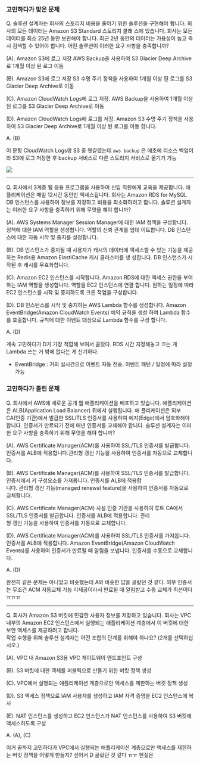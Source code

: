 ### 고민하다가 맞은 문제
Q. 솔루션 설계자는 회사의 스토리지 비용을 줄이기 위한 솔루션을 구현해야 합니다. 회사의 모든 데이터는 Amazon S3 Standard 스토리지 클래 스에 있습니다. 회사는 모든 데이터를 최소 25년 동안 보관해야 합니다. 최근 2년 동안의 데이터는 가용성이 높고 즉시 검색할 수 있어야 합니다. 어떤 솔루션이 이러한 요구 사항을 충족합니까?

(A). Amazon S3에 로그 저장 AWS Backup을 사용하여 S3 Glacier Deep Archive로 1개월 이상 된 로그 이동 

(B). Amazon S3에 로그 저장 S3 수명 주기 정책을 사용하여 1개월 이상 된 로그를 S3 Glacier Deep Archive로 이동 

(C). Amazon CloudWatch Logs에 로그 저장. AWS Backup을 사용하여 1개월 이상 된 로그를 S3 Glacier Deep Archive로 이동 

(D). Amazon CloudWatch Logs에 로그를 저장. Amazon S3 수명 주기 정책을 사용하여 S3 Glacier Deep Archive로 1개월 이상 된 로그를 이동 합니다.

A. (B)

이 문항 CloudWatch Logs랑 S3 중 헷갈렸는데 `aws backup` 은 애초에 리소스 백업이라 S3에 로그 저장한 후 backup 서비스로 다른 스토리지 서비스로 옮기기 가능

![](https://i.imgur.com/tQY1cqO.png)

---

Q. 회사에서 3계층 웹 응용 프로그램을 사용하여 신입 직원에게 교육을 제공합니다. 애플리케이션은 매일 12시간 동안만 액세스됩니다. 회사는 Amazon RDS for MySQL DB 인스턴스를 사용하여 정보를 저장하고 비용을 최소화하려고 합니다. 솔루션 설계자는 이러한 요구 사항을 충족하기 위해 무엇을 해야 합니까?

(A). AWS Systems Manager Session Manager에 대한 IAM 정책을 구성합니다. 정책에 대한 IAM 역할을 생성합니다. 역할의 신뢰 관계를 업데 이트합니다. DB 인스턴스에 대한 자동 시작 및 중지를 설정합니다. 

(B). DB 인스턴스가 중지될 때 사용자가 캐시의 데이터에 액세스할 수 있는 기능을 제공하는 Redis용 Amazon ElastiCache 캐시 클러스터를 생 성합니다. DB 인스턴스가 시작된 후 캐시를 무효화합니다. 

(C). Amazon EC2 인스턴스를 시작합니다. Amazon RDS에 대한 액세스 권한을 부여하는 IAM 역할을 생성합니다. 역할을 EC2 인스턴스에 연결 합니다. 원하는 일정에 따라 EC2 인스턴스를 시작 및 중지하도록 크론 작업을 구성합니다. 

(D). DB 인스턴스를 시작 및 중지하는 AWS Lambda 함수를 생성합니다. Amazon EventBridge(Amazon CloudWatch Events) 예약 규칙을 생성 하여 Lambda 함수를 호출합니다. 규칙에 대한 이벤트 대상으로 Lambda 함수를 구성 합니다.

A. (D)

계속 고민하다가 D가 가장 적합해 보여서 골랐다. RDS 시간 지정해놓고 끄는 게 Lambda 쓰는 거 밖에 없다는 게 신기하다.

- EventBridge : 거의 실시간으로 이벤트 자동 전송. 이벤트 패턴 / 일정에 따라 설정 가능

### 고민하다가 틀린 문제

Q. 회사에서 AWS에 새로운 공개 웹 애플리케이션을 배포하고 있습니다. 애플리케이션은 ALB(Application Load Balancer) 뒤에서 실행됩니다. 애 플리케이션은 외부 CA(인증 기관)에서 발급한 SSL/TLS 인증서를 사용하여 에지(Edge)에서 암호화해야 합니다. 인증서가 만료되기 전에 매년 인증서를 교체해야 합니다. 솔루션 설계자는 이러한 요구 사항을 충족하기 위해 무엇을 해야 합니까?

(A). AWS Certificate Manager(ACM)를 사용하여 SSL/TLS 인증서를 발급합니다. 인증서를 ALB에 적용합니다.관리형 갱신 기능을 사용하여 인증서를 자동으로 교체합니다. 

(B). AWS Certificate Manager(ACM)를 사용하여 SSL/TLS 인증서를 발급합니다. 인증서에서 키 구성요소를 가져옵니다. 인증서를 ALB에 적용합  
니다. 관리형 갱신 기능(managed renewal feature)을 사용하여 인증서를 자동으로 교체합니다.  

(C). AWS Certificate Manager(ACM) 사설 인증 기관을 사용하여 루트 CA에서 SSL/TLS 인증서를 발급합니다. 인증서를 ALB에 적용합니다. 관리  
형 갱신 기능을 사용하여 인증서를 자동으로 교체합니다.  

(D). AWS Certificate Manager(ACM)를 사용하여 SSL/TLS 인증서를 가져옵니다. 인증서를 ALB에 적용합니다. Amazon EventBridge(Amazon CloudWatch Events)를 사용하여 인증서가 만료될 때 알림을 보냅니다. 인증서를 수동으로 교체합니다.

A. (D)

완전히 같은 문제는 아니었고 비슷했는데 A와 비슷한 답을 골랐던 것 같다. 외부 인증서는 무조건 ACM 자동교체 기능 미제공이라서 만료될 때 알림받고 수동 교체가 최선이다 ㅠㅠㅠ

---

Q. 회사가 Amazon S3 버킷에 민감한 사용자 정보를 저장하고 있습니다. 회사는 VPC 내부의 Amazon EC2 인스턴스에서 실행되는 애플리케이션  계층에서 이 버킷에 대한 보안 액세스를 제공하려고 합니다.  
작업 수행을 위해 솔루션 설계자는 어떤 조합의 단계를 취해야 하나요? (2개를 선택하십시오.)

(A). VPC 내 Amazon S3용 VPC 게이트웨이 엔드포인트 구성  

(B). S3 버킷에 대한 객체를 퍼블릭으로 만들기 위한 버킷 정책 생성  

(C). VPC에서 실행되는 애플리케이션 계층으로만 액세스를 제한하는 버킷 정책 생성  

(D). S3 액세스 정책으로 IAM 사용자를 생성하고 IAM 자격 증명을 EC2 인스턴스에 복사  

(E). NAT 인스턴스를 생성하고 EC2 인스턴스가 NAT 인스턴스를 사용하여 S3 버킷에 액세스하도록 구성

A. (A), (C)

이거 끝까지 고민하다가 VPC에서 실행되는 애플리케이션 계층으로만 액세스를 제한하는 버킷 정책을 어떻게 만들지? 싶어서 D 골랐던 것 같다 ㅠㅠ 현실은 
<!--stackedit_data:
eyJoaXN0b3J5IjpbLTE4NTU0ODE5MjMsLTE5Nzk0NTgzNTAsLT
EyNjI2NTU0MDUsLTI2MTY5NDhdfQ==
-->